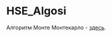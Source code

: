 # HSE_Algosi
Алгоритм Монте Монтекарло - [здесь](https://github.com/blackbarashka/HSE_Algosi/blob/A1). 
